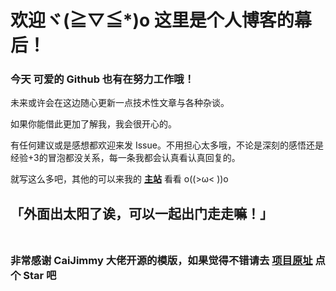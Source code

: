 <div style="display:none">
啊啊，竟然发现了这里吗。真是好奇的孩子呢(￣y▽,￣)╭
那就勉为其难地给你一个小奖励吧。 

11300300

嗯哼？你问这是什么？
这是待会会用到的妙妙小工具（〃｀ 3′〃）
</div>

# 欢迎ヾ(≧▽≦*)o 这里是个人博客的幕后！

### 今天 可爱的 Github 也有在努力工作哦！

未来或许会在这边随心更新一点技术性文章与各种杂谈。

如果你能借此更加了解我，我会很开心的。

有任何建议或是感想都欢迎来发 Issue。不用担心太多哦，不论是深刻的感悟还是经验+3的冒泡都没关系，每一条我都会认真看认真回复的。

就写这么多吧，其他的可以来我的 [**主站**](https://c9quartz.github.io "真的不来看看嘛 ～(　TロT)σ") 看看 o((>ω< ))o

**「外面出太阳了诶，可以一起出门走走嘛！」**
<br>
<br>
---
### 非常感谢 CaiJimmy 大佬开源的模版，如果觉得不错请去 [项目原址](https://github.com/CaiJimmy/hugo-theme-stack-starter) 点个 Star 吧